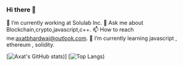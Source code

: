### Hi there 👋
🔭 I’m currently working at Solulab Inc. 
💬 Ask me about Blockchain,crypto,javascript,c++. 
📫 How to reach me:axatbhardwaj@outlook.com.
🌱 I’m currently learning javascript , ethereum , solidity.


[![Axat's GitHub stats](https://github-readme-stats.vercel.app/api?username=axatbhardwaj&show_icons=true&theme=dark))]              [![Top Langs](https://github-readme-stats.vercel.app/api/top-langs/?username=axatbhardwaj&layout=compact))


<!--
**axatbhardwaj/axatbhardwaj** is a ✨ _special_ ✨ repository because its `README.md` (this file) appears on your GitHub profile.

Here are some ideas to get you started:

- 🔭 I’m currently working on ...
- 
- 👯 I’m looking to collaborate on ...
- 🤔 I’m looking for help with ...
- 
- 😄 Pronouns: ...
- ⚡ Fun fact: ...
-->
